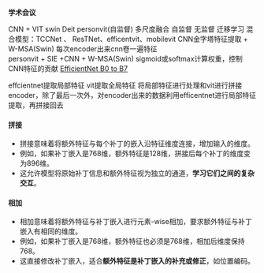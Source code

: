 
**学术会议**

CNN + VIT 
	swin Deit personvit(自监督)
	多尺度融合
	自监督
	无监督
	迁移学习
	混合模型：TCCNet 、 ResTNet、efficentvit、mobilevit
	CNN金字塔特征提取 + W-MSA(Swin)
	每次encoder出来cnn卷一遍特征  
	personvit  + SIE +CNN + W-MSA(Swin)
	sigmoid或softmax计算权重，控制CNN特征的贡献
	[EfficientNet B0 to B7](https://keras.io/api/applications/efficientnet/)


effcientnet提取局部特征 vit提取全局特征  将局部特征进行处理和vit进行拼接 encoder，除了最后一次外，对encoder出来的数据利用efficentnet进行局部特征提取，再拼接回去


#### 拼接
- 拼接意味着将额外特征与每个补丁的嵌入沿特征维度连接，增加输入的维度。
- 例如，如果补丁嵌入是768维，额外特征是128维，拼接后每个补丁的维度变为896维。
- 这允许模型将原始补丁信息和额外特征视为独立的通道，**学习它们之间的复杂交互**。
#### 相加
- 相加意味着将额外特征与补丁嵌入进行元素-wise相加，要求额外特征与补丁嵌入有相同的维度。
- 例如，如果补丁嵌入是768维，额外特征也必须是768维，相加后维度保持768。
- 这直接修改补丁嵌入，适合**额外特征是补丁嵌入的补充或修正**，如位置编码。


